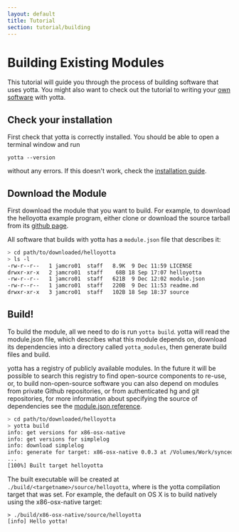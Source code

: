 ```yaml
---
layout: default
title: Tutorial
section: tutorial/building
---
```


# Building Existing Modules
This tutorial will guide you through the process of building software that uses
yotta. You might also want to check out the tutorial to writing your [own
software](../tutorial/tutorial.html) with yotta.


## Check your installation
First check that yotta is correctly installed. You should be able to open a
terminal window and run

```
yotta --version
```

without any errors. If this doesn't
work, check the [installation guide](../).


## Download the Module
First download the module that you want to build. For example, to download the
helloyotta example program, either clone or download the source tarball from
its [github page](https://github.com/armmbed/helloyotta).

All software that builds with yotta has a `module.json` file that describes it:

```sh
> cd path/to/downloaded/helloyotta
> ls -l
-rw-r--r--   1 jamcro01  staff   8.9K  9 Dec 11:59 LICENSE
drwxr-xr-x   2 jamcro01  staff    68B 18 Sep 17:07 helloyotta
-rw-r--r--   1 jamcro01  staff   621B  9 Dec 12:02 module.json
-rw-r--r--   1 jamcro01  staff   220B  9 Dec 11:53 readme.md
drwxr-xr-x   3 jamcro01  staff   102B 18 Sep 18:37 source
```

## Build!

To build the module, all we need to do is run `yotta build`. yotta will read
the module.json file, which describes what this module depends on, download its
dependencies into a directory called `yotta_modules`, then generate build files
and build.

yotta has a registry of publicly available modules. In the future it will be
possible to search this registry to find open-source components to re-use, or,
to build non-open-source software you can also depend on modules from private
Github repositories, or from authenticated hg and git repositories, for more
information about specifying the source of dependencies see the [module.json
reference](../reference/module.html#dependencies).


```sh
> cd path/to/downloaded/helloyotta
> yotta build
info: get versions for x86-osx-native
info: get versions for simplelog
info: download simplelog
info: generate for target: x86-osx-native 0.0.3 at /Volumes/Work/synced/Dev/IoT/helloyotta/yotta_targets/x86-osx-native
...
[100%] Built target helloyotta
```

The built executable will be created at
`./build/<targetname>/source/helloyotta`, where <targetname> is the yotta
compilation target that was set. For example, the default on OS X is to build
natively using the x86-osx-native target:

```
> ./build/x86-osx-native/source/helloyotta 
[info] Hello yotta!
```

